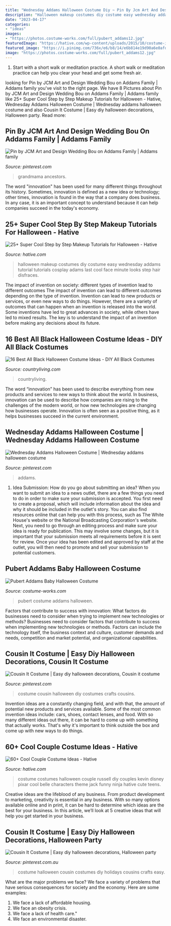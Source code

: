 ```yaml
---
title: "Wednesday Addams Halloween Costume Diy ~ Pin By Jcm Art And Design Wedding Bou On Addams Family"
description: "Halloween makeup costumes diy costume easy wednesday addams tutorial tutorials cosplay adams last cool face minute looks step hair disfraces"
date: "2023-04-17"
categories:
- "ideas"
images:
- "https://photos.costume-works.com/full/pubert_addams12.jpg"
featuredImage: "https://hative.com/wp-content/uploads/2015/10/costume-ideas-tutorials/1-diy-costume-ideas-tutorials-for-halloween.jpg"
featured_image: "https://i.pinimg.com/736x/e6/b8/14/e6b814e19d90a6e0afd67a9dfd6c3ba0.jpg"
image: "https://photos.costume-works.com/full/pubert_addams12.jpg"
---
```



1. Start with a short walk or meditation practice. A short walk or meditation practice can help you clear your head and get some fresh air.

	

		
looking for Pin by JCM Art and Design Wedding Bou on Addams Family | Addams family you've visit to the right page. We have 8 Pictures about Pin by JCM Art and Design Wedding Bou on Addams Family | Addams family like 25+ Super Cool Step by Step Makeup Tutorials for Halloween - Hative, Wednesday Addams Halloween Costume | Wednesday addams halloween costume and also Cousin It Costume | Easy diy halloween decorations, Halloween party. Read more:
		
    
## Pin By JCM Art And Design Wedding Bou On Addams Family | Addams Family

<img loading=lazy src="https://i.pinimg.com/736x/e6/b8/14/e6b814e19d90a6e0afd67a9dfd6c3ba0.jpg" onerror="this.onerror=null;this.src='https://tse4.mm.bing.net/th?id=OIP.e0rYCXQwnWXx87a0XT0qVQHaKk&amp;pid=15.1';" alt="Pin by JCM Art and Design Wedding Bou on Addams Family | Addams family">

_Source: pinterest.com_

>grandmama ancestors. 

	

The word "innovation" has been used for many different things throughout its history. Sometimes, innovation is defined as a new idea or technology; other times, innovation is found in the way that a company does business. In any case, it is an important concept to understand because it can help companies succeed in the today's economy.

    
## 25+ Super Cool Step By Step Makeup Tutorials For Halloween - Hative

<img loading=lazy src="https://hative.com/wp-content/uploads/2015/10/costume-ideas-tutorials/1-diy-costume-ideas-tutorials-for-halloween.jpg" onerror="this.onerror=null;this.src='https://tse1.mm.bing.net/th?id=OIP.Xd1rlYtapKZI4Fppt9gHtQHaXi&amp;pid=15.1';" alt="25+ Super Cool Step by Step Makeup Tutorials for Halloween - Hative">

_Source: hative.com_

>halloween makeup costumes diy costume easy wednesday addams tutorial tutorials cosplay adams last cool face minute looks step hair disfraces. 

	

The impact of invention on society: different types of invention lead to different outcomes
The impact of invention can lead to different outcomes depending on the type of invention. Invention can lead to new products or services, or even new ways to do things. However, there are a variety of outcomes that can happen when an invention is released into the world. Some inventions have led to great advances in society, while others have led to mixed results. The key is to understand the impact of an invention before making any decisions about its future.

    
## 16 Best All Black Halloween Costume Ideas - DIY All Black Costumes

<img loading=lazy src="https://hips.hearstapps.com/hmg-prod.s3.amazonaws.com/images/diy-three-blind-mice-costume-1567216433.jpg?crop=0.8898167478543262xw:1xh;center,top&amp;resize=480:*" onerror="this.onerror=null;this.src='https://tse3.mm.bing.net/th?id=OIP.dZpHASCn_Vf9Vo0WP4se_QHaLH&amp;pid=15.1';" alt="16 Best All Black Halloween Costume Ideas - DIY All Black Costumes">

_Source: countryliving.com_

>countryliving. 

	

The word “innovation” has been used to describe everything from new products and services to new ways to think about the world. In business, innovation can be used to describe how companies are rising to the challenges of the modern world, or how new technologies are changing how businesses operate. Innovation is often seen as a positive thing, as it helps businesses succeed in the current environment.

    
## Wednesday Addams Halloween Costume | Wednesday Addams Halloween Costume

<img loading=lazy src="https://i.pinimg.com/736x/1e/b2/f4/1eb2f40b106bdad69078125e8b1dad11--wednesday-addams-halloween-costume-halloween-costumes.jpg" onerror="this.onerror=null;this.src='https://tse2.mm.bing.net/th?id=OIP.9JiORQ0aF-OfmXG4F5BD1wHaKX&amp;pid=15.1';" alt="Wednesday Addams Halloween Costume | Wednesday addams halloween costume">

_Source: pinterest.com_

>addams. 

	

1. Idea Submission: How do you go about submitting an idea?
When you want to submit an idea to a news outlet, there are a few things you need to do in order to make sure your submission is accepted. 
You first need to create a proposal, which will include information about the idea and why it should be included in the outlet's story. You can also find resources online that can help you with this process, such as The White House's website or the National Broadcasting Corporation's website. 
Next, you need to go through an editing process and make sure your idea is ready for publication. This may involve some changes, but it is important that your submission meets all requirements before it is sent for review. 
Once your idea has been edited and approved by staff at the outlet, you will then need to promote and sell your submission to potential customers.

    
## Pubert Addams Baby Halloween Costume

<img loading=lazy src="https://photos.costume-works.com/full/pubert_addams12.jpg" onerror="this.onerror=null;this.src='https://tse4.mm.bing.net/th?id=OIP.CGOlwZPWrQUK4nJy8L8haAHaJ3&amp;pid=15.1';" alt="Pubert Addams Baby Halloween Costume">

_Source: costume-works.com_

>pubert costume addams halloween. 

	

Factors that contribute to success with innovation: What factors do businesses need to consider when trying to implement new technologies or methods?
Businesses need to consider factors that contribute to success when implementing new technologies or methods. Factors can include the technology itself, the business context and culture, customer demands and needs, competition and market potential, and organizational capabilities.

    
## Cousin It Costume | Easy Diy Halloween Decorations, Cousin It Costume

<img loading=lazy src="https://i.pinimg.com/originals/35/0a/85/350a857e84dc8058aee14784de057a4c.png" onerror="this.onerror=null;this.src='https://tse2.mm.bing.net/th?id=OIP.CYgVgTsMz_niH-P_2lxdQQHaNJ&amp;pid=15.1';" alt="Cousin It Costume | Easy diy halloween decorations, Cousin it costume">

_Source: pinterest.com_

>costume cousin halloween diy costumes crafts cousins. 

	

Invention ideas are a constantly changing field, and with that, the amount of potential new products and services available. Some of the most common invention ideas include: cars, shoes, contact lenses, and food. With so many different ideas out there, it can be hard to come up with something that actually works. That's why it's important to think outside the box and come up with new ways to do things.

    
## 60+ Cool Couple Costume Ideas - Hative

<img loading=lazy src="https://hative.com/wp-content/uploads/2016/10/couple-costumes/26-couple-costume-ideas-1.jpg" onerror="this.onerror=null;this.src='https://tse2.mm.bing.net/th?id=OIP.-wf-vgHdyfOtolCRFxmiXgHaJ4&amp;pid=15.1';" alt="60+ Cool Couple Costume Ideas - Hative">

_Source: hative.com_

>costume costumes halloween couple russell diy couples kevin disney pixar cool belle characters theme jack funny ninja hative cute teens. 

	

Creative ideas are the lifeblood of any business. From product development to marketing, creativity is essential in any business. With so many options available online and in print, it can be hard to determine which ideas are the best for your business. In this article, we’ll look at 5 creative ideas that will help you get started in your business.

    
## Cousin It Costume | Easy Diy Halloween Decorations, Halloween Party

<img loading=lazy src="https://i.pinimg.com/736x/35/0a/85/350a857e84dc8058aee14784de057a4c--cousins.jpg" onerror="this.onerror=null;this.src='https://tse1.mm.bing.net/th?id=OIP.UU9GY0VoV4VJvEJtI7xqeQHaNJ&amp;pid=15.1';" alt="Cousin It Costume | Easy diy halloween decorations, Halloween party">

_Source: pinterest.com.au_

>costume halloween cousin costumes diy holidays cousins crafts easy. 

	

What are the major problems we face?
We face a variety of problems that have serious consequences for society and the economy. Here are some examples:
1. We face a lack of affordable housing. 
2. We face an obesity crisis. 
3. We face a lack of health care." 
4. We face an environmental disaster.

